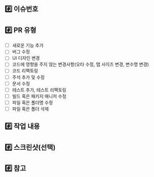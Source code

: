 ## #️⃣ 이슈번호
<!-- 이슈번호 작성 -->

## #️⃣ PR 유형
- [ ] 새로운 기능 추가
- [ ] 버그 수정
- [ ] UI 디자인 변경
- [ ] 코드에 영향을 주지 않는 변경사항(오타 수정, 탭 사이즈 변경, 변수명 변경)
- [ ] 코드 리팩토링
- [ ] 주석 추가 및 수정
- [ ] 문서 수정
- [ ] 테스트 추가, 테스트 리팩토링
- [ ] 빌드 혹은 패키지 매니저 수정
- [ ] 파일 혹은 폴더명 수정
- [ ] 파일 혹은 폴더 삭제

## #️⃣ 작업 내용
<!-- 주요 작업 및 변경 사항 간단하게 작성 -->

## #️⃣ 스크린샷(선택)
<!-- 작업물 스크린샷 첨부 -->

## #️⃣ 참고
<!-- 주의 사항이나 참고 사항 작성 -->
